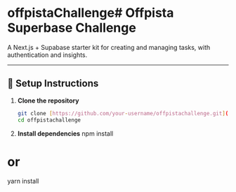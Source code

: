 # offpistaChallenge# Offpista Superbase Challenge

A Next.js + Supabase starter kit for creating and managing tasks, with authentication and insights.

---

## 🚀 Setup Instructions

1. **Clone the repository**
   ```bash
   git clone [https://github.com/your-username/offpistachallenge.git](https://github.com/joekings2k/offpistaChallenge/)
   cd offpistachallenge
2. **Install dependencies**
   npm install
  # or
  yarn install
